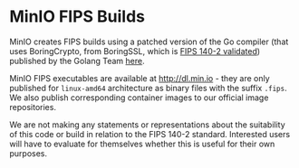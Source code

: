 # MinIO FIPS Builds

MinIO creates FIPS builds using a patched version of the Go compiler (that uses BoringCrypto, from BoringSSL, which is [FIPS 140-2 validated](https://csrc.nist.gov/csrc/media/projects/cryptographic-module-validation-program/documents/security-policies/140sp2964.pdf)) published by the Golang Team [here](https://github.com/golang/go/tree/dev.boringcrypto/misc/boring).

MinIO FIPS executables are available at http://dl.min.io - they are only published for `linux-amd64` architecture as binary files with the suffix `.fips`. We also publish corresponding container images to our official image repositories.

We are not making any statements or representations about the suitability of this code or build in relation to the FIPS 140-2 standard. Interested users will have to evaluate for themselves whether this is useful for their own purposes.
